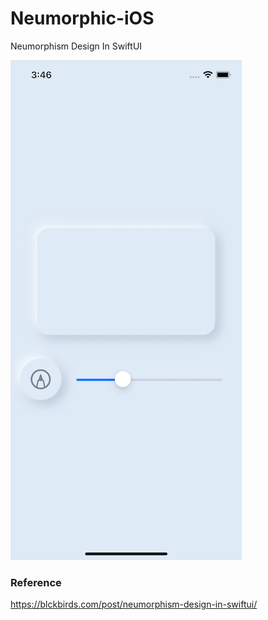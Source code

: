 # Neumorphic-iOS

Neumorphism Design In SwiftUI

![Screenshot1](https://github.com/kenfai/Neumorphic-iOS/raw/main/Screenshot1.png)

### Reference

https://blckbirds.com/post/neumorphism-design-in-swiftui/
